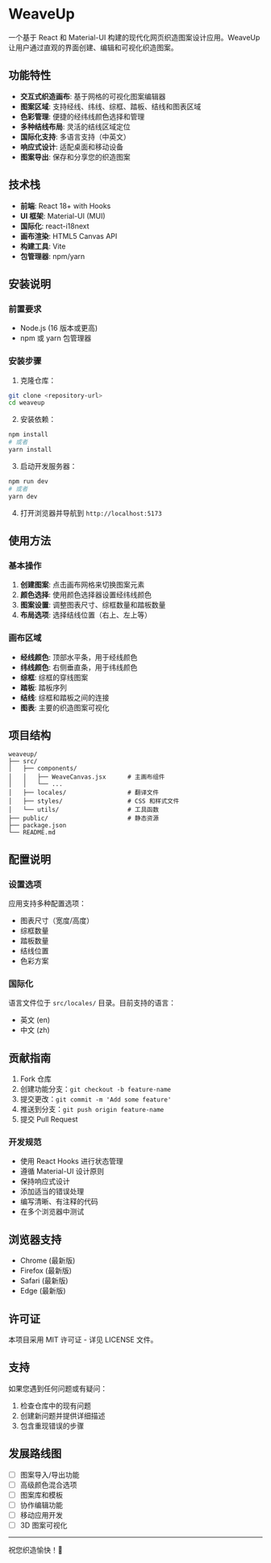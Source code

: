 # WeaveUp

一个基于 React 和 Material-UI 构建的现代化网页织造图案设计应用。WeaveUp 让用户通过直观的界面创建、编辑和可视化织造图案。

## 功能特性

- **交互式织造画布**: 基于网格的可视化图案编辑器
- **图案区域**: 支持经线、纬线、综框、踏板、结线和图表区域
- **色彩管理**: 便捷的经纬线颜色选择和管理
- **多种结线布局**: 灵活的结线区域定位
- **国际化支持**: 多语言支持（中英文）
- **响应式设计**: 适配桌面和移动设备
- **图案导出**: 保存和分享您的织造图案

## 技术栈

- **前端**: React 18+ with Hooks
- **UI 框架**: Material-UI (MUI)
- **国际化**: react-i18next
- **画布渲染**: HTML5 Canvas API
- **构建工具**: Vite
- **包管理器**: npm/yarn

## 安装说明

### 前置要求

- Node.js (16 版本或更高)
- npm 或 yarn 包管理器

### 安装步骤

1. 克隆仓库：

```bash
git clone <repository-url>
cd weaveup
```

2. 安装依赖：

```bash
npm install
# 或者
yarn install
```

3. 启动开发服务器：

```bash
npm run dev
# 或者
yarn dev
```

4. 打开浏览器并导航到 `http://localhost:5173`

## 使用方法

### 基本操作

1. **创建图案**: 点击画布网格来切换图案元素
2. **颜色选择**: 使用颜色选择器设置经纬线颜色
3. **图案设置**: 调整图表尺寸、综框数量和踏板数量
4. **布局选项**: 选择结线位置（右上、左上等）

### 画布区域

- **经线颜色**: 顶部水平条，用于经线颜色
- **纬线颜色**: 右侧垂直条，用于纬线颜色
- **综框**: 综框的穿线图案
- **踏板**: 踏板序列
- **结线**: 综框和踏板之间的连接
- **图表**: 主要的织造图案可视化

## 项目结构

```
weaveup/
├── src/
│   ├── components/
│   │   ├── WeaveCanvas.jsx      # 主画布组件
│   │   └── ...
│   ├── locales/                 # 翻译文件
│   ├── styles/                  # CSS 和样式文件
│   └── utils/                   # 工具函数
├── public/                      # 静态资源
├── package.json
└── README.md
```

## 配置说明

### 设置选项

应用支持多种配置选项：

- 图表尺寸（宽度/高度）
- 综框数量
- 踏板数量
- 结线位置
- 色彩方案

### 国际化

语言文件位于 `src/locales/` 目录。目前支持的语言：

- 英文 (en)
- 中文 (zh)

## 贡献指南

1. Fork 仓库
2. 创建功能分支：`git checkout -b feature-name`
3. 提交更改：`git commit -m 'Add some feature'`
4. 推送到分支：`git push origin feature-name`
5. 提交 Pull Request

### 开发规范

- 使用 React Hooks 进行状态管理
- 遵循 Material-UI 设计原则
- 保持响应式设计
- 添加适当的错误处理
- 编写清晰、有注释的代码
- 在多个浏览器中测试

## 浏览器支持

- Chrome (最新版)
- Firefox (最新版)
- Safari (最新版)
- Edge (最新版)

## 许可证

本项目采用 MIT 许可证 - 详见 LICENSE 文件。

## 支持

如果您遇到任何问题或有疑问：

1. 检查仓库中的现有问题
2. 创建新问题并提供详细描述
3. 包含重现错误的步骤

## 发展路线图

- [ ] 图案导入/导出功能
- [ ] 高级颜色混合选项
- [ ] 图案库和模板
- [ ] 协作编辑功能
- [ ] 移动应用开发
- [ ] 3D 图案可视化

---

祝您织造愉快！🧵
